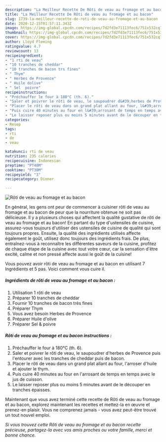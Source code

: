 ```yaml
---
description: "La Meilleur Recette De Rôti de veau au fromage et au bacon"
title: "La Meilleur Recette De Rôti de veau au fromage et au bacon"
slug: 1739-la-meilleur-recette-de-roti-de-veau-au-fromage-et-au-bacon
date: 2020-12-15T01:57:11.343Z
image: https://img-global.cpcdn.com/recipes/7d2fd3e71113fec6/751x532cq70/roti-de-veau-au-fromage-et-au-bacon-photo-principale-de-la-recette.jpg
thumbnail: https://img-global.cpcdn.com/recipes/7d2fd3e71113fec6/751x532cq70/roti-de-veau-au-fromage-et-au-bacon-photo-principale-de-la-recette.jpg
cover: https://img-global.cpcdn.com/recipes/7d2fd3e71113fec6/751x532cq70/roti-de-veau-au-fromage-et-au-bacon-photo-principale-de-la-recette.jpg
author: Lloyd Fleming
ratingvalue: 4.7
reviewcount: 13
recipeingredient:
- "1 rti de veau"
- "10 tranches de cheddar"
- "10 tranches de bacon trs fines"
- " Thym"
- " Herbes de Provence"
- " Huile dolive"
- " Sel  poivre"
recipeinstructions:
- "Préchauffer le four à 180°C (th. 6)."
- "Saler et poivrer le rôti de veau, le saupoudrer d&#39;herbes de Provence puis l&#39;entourer avec les tranches de cheddar puis de bacon."
- "Placer le rôti de veau dans un grand plat allant au four, l&#39;arroser d&#39;huile et ajouter le thym."
- "Puis cuire 40 minutes au four en l&#39;arrosant de temps en temps avec le jus de cuisson."
- "Le laisser reposer plus ou moins 5 minutes avant de le découper en tranches épaisses."
categories:
- Resep
tags:
- rti
- de
- veau

katakunci: rti de veau 
nutrition: 235 calories
recipecuisine: Indonesian
preptime: "PT40M"
cooktime: "PT30M"
recipeyield: "3"
recipecategory: Dinner

---
```



![Rôti de veau au fromage et au bacon](https://img-global.cpcdn.com/recipes/7d2fd3e71113fec6/751x532cq70/roti-de-veau-au-fromage-et-au-bacon-photo-principale-de-la-recette.jpg)

En général, les gens ont peur de commencer à cuisiner rôti de veau au fromage et au bacon de peur que la nourriture obtenue ne soit pas délicieuse. Il y a plusieurs choses qui affectent la qualité gustative de rôti de veau au fromage et au bacon! En partant du type d'ustensiles de cuisine, assurez-vous toujours d'utiliser des ustensiles de cuisine de qualité qui sont toujours propres. Ensuite, la qualité des ingrédients utilisés affecte également le goût, utilisez donc toujours des ingrédients frais. De plus, entraînez-vous à reconnaître les différentes saveurs de la cuisine, profitez de chaque étape de la cuisine avec tout votre cœur, car la sensation d'être excité, calme et non pressé affecte aussi le goût de la cuisine!

<!--inarticleads1-->

Vous pouvez avoir rôti de veau au fromage et au bacon en utilisant 7 Ingrédients et 5 pas. Voici comment vous cuire il.

##### Ingrédients de rôti de veau au fromage et au bacon :

1. Utilisation 1 rôti de veau
1. Préparer 10 tranches de cheddar
1. Fournir 10 tranches de bacon très fines
1. Préparer  Thym
1. Vous avez besoin  Herbes de Provence
1. Préparer  Huile d&#39;olive
1. Préparer  Sel &amp; poivre




<!--inarticleads2-->

##### Rôti de veau au fromage et au bacon instructions :

1. Préchauffer le four à 180°C (th. 6).
1. Saler et poivrer le rôti de veau, le saupoudrer d&#39;herbes de Provence puis l&#39;entourer avec les tranches de cheddar puis de bacon.
1. Placer le rôti de veau dans un grand plat allant au four, l&#39;arroser d&#39;huile et ajouter le thym.
1. Puis cuire 40 minutes au four en l&#39;arrosant de temps en temps avec le jus de cuisson.
1. Le laisser reposer plus ou moins 5 minutes avant de le découper en tranches épaisses.




<!--inarticleads1-->

<p>
Maintenant que vous avez terminé cette recette de Rôti de veau au fromage et au bacon, explorez maintenant les recettes et mettez-la en œuvre et prenez-en plaisir. Vous ne comprenez jamais - vous avez peut-être trouvé un tout nouvel emploi.
</p>

<p>
<i>Si vous trouvez cette Rôti de veau au fromage et au bacon recette précieuse, partagez-la avec vos amis proches ou votre famille, merci et bonne chance.</i>
</p>
